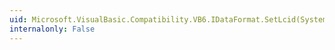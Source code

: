 ```yaml
---
uid: Microsoft.VisualBasic.Compatibility.VB6.IDataFormat.SetLcid(System.Int32)
internalonly: False
---
```

